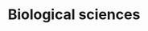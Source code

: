 ---
title: Biological sciences
longTitle: 'Biological sciences'
tags:
- gccommon
usedFor:
- "[[Life sciences]]"
---